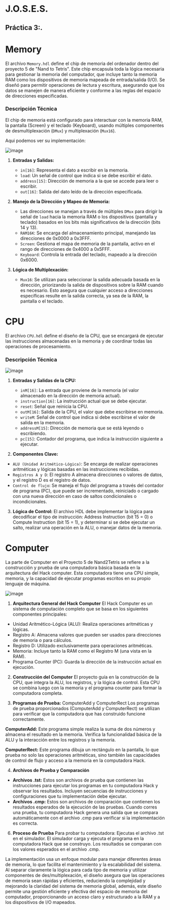 # J.O.S.E.S.
## Práctica 3:.


# Memory


El archivo `Memory.hdl` define el chip de memoria del ordenador dentro del proyecto 5 de "Nand to Tetris". Este chip encapsula toda la lógica necesaria para gestionar la memoria del computador, que incluye tanto la memoria RAM como los dispositivos de memoria mapeada de entrada/salida (I/O). Se diseñó para permitir operaciones de lectura y escritura, asegurando que los datos se manejen de manera eficiente y conforme a las reglas del espacio de direcciones especificadas.

### Descripción Técnica
El chip de memoria está configurado para interactuar con la memoria RAM, la pantalla (Screen) y el teclado (Keyboard), usando múltiples componentes de desmultiplexación (`DMux`) y multiplexación (`Mux16`). 

Aqui podemos ver su implementación:

![image](https://github.com/user-attachments/assets/777c0845-38e4-4759-98a7-f758460c3c25)


1. **Entradas y Salidas:**
   - `in[16]`: Representa el dato a escribir en la memoria.
   - `load`: Un señal de control que indica si se debe escribir el dato.
   - `address[15]`: Dirección de memoria a la que se accede para leer o escribir.
   - `out[16]`: Salida del dato leído de la dirección especificada.

2. **Manejo de la Dirección y Mapeo de Memoria:**
   - Las direcciones se manejan a través de múltiples `DMux` para dirigir la señal de `load` hacia la memoria RAM o los dispositivos (pantalla y teclado) basados en los bits más significativos de la dirección (bits 14 y 13).
   - `RAM16K`: Se encarga del almacenamiento principal, manejando las direcciones de 0x0000 a 0x3FFF.
   - `Screen`: Gestiona el mapa de memoria de la pantalla, activo en el rango de direcciones de 0x4000 a 0x5FFF.
   - `Keyboard`: Controla la entrada del teclado, mapeado a la dirección 0x6000.

3. **Lógica de Multiplexación:**
   - `Mux16`: Se utilizan para seleccionar la salida adecuada basada en la dirección, priorizando la salida de dispositivos sobre la RAM cuando es necesario. Esto asegura que cualquier acceso a direcciones específicas resulte en la salida correcta, ya sea de la RAM, la pantalla o el teclado.


# CPU


El archivo `CPU.hdl` define el diseño de la CPU, que se encargará de ejecutar las instrucciones almacenadas en la memoria y de coordinar todas las operaciones de procesamiento. 

### Descripción Técnica

![image](https://github.com/user-attachments/assets/f0d0a4db-aace-4e18-9f43-5d2f9d2bbdd5)

1. **Entradas y Salidas de la CPU:**

   - `inM[16]`: La entrada que proviene de la memoria (el valor almacenado en la dirección de memoria actual).
   - `instruction[16]`: La instrucción actual que se debe ejecutar.
   - `reset`: Señal que reinicia la CPU.
   - `outM[16]`: Salida de la CPU, el valor que debe escribirse en memoria.
   - `writeM`: Señal de control que indica si debe escribirse el valor de salida en la memoria.
   - `addressM[15]`: Dirección de memoria que se está leyendo o escribiendo.
   - `pc[15]`: Contador del programa, que indica la instrucción siguiente a ejecutar.
     
2. **Componentes Clave:**
- `ALU (Unidad Aritmético-Lógica)`: Se encarga de realizar operaciones aritméticas y lógicas basadas en las instrucciones recibidas.
- `Registros A y D`: El registro A almacena direcciones o valores de datos, y el registro D es el registro de datos.
- `Control de flujo`: Se maneja el flujo del programa a través del contador de programa (PC), que puede ser incrementado, reiniciado o cargado con una nueva dirección en caso de saltos condicionales o incondicionales.
  
3. **Lógica de Control:**
El archivo HDL debe implementar la lógica para decodificar el tipo de instrucción: Address Instruction (bit 15 = 0) o Compute Instruction (bit 15 = 1), y determinar si se debe ejecutar un salto, realizar una operación en la ALU, o manejar datos de la memoria.


# Computer
La parte de Computer en el Proyecto 5 de Nand2Tetris se refiere a la construcción y prueba de una computadora básica basada en la arquitectura del Hack computer. Esta computadora tiene una CPU simple, memoria, y la capacidad de ejecutar programas escritos en su propio lenguaje de máquina.

![image](https://github.com/user-attachments/assets/6f34bbdf-6145-4b52-8c79-0637246c3aa4)

1. **Arquitectura General del Hack Computer**
El Hack Computer es un sistema de computación completo que se basa en los siguientes componentes principales:

- Unidad Aritmético-Lógica (ALU): Realiza operaciones aritméticas y lógicas.
- Registro A: Almacena valores que pueden ser usados para direcciones de memoria o para cálculos.
- Registro D: Utilizado exclusivamente para operaciones aritméticas.
- Memoria: Incluye tanto la RAM como el Registro M (una vista en la RAM).
- Programa Counter (PC): Guarda la dirección de la instrucción actual en ejecución.

2. **Construcción del Computer**
El proyecto guía en la construcción de la CPU, que integra la ALU, los registros, y la lógica de control. Esta CPU se combina luego con la memoria y el programa counter para formar la computadora completa.

3. **Programas de Prueba:** ComputerAdd y ComputerRect
Los programas de prueba proporcionados (ComputerAdd y ComputerRect) se utilizan para verificar que la computadora que has construido funcione correctamente. 

**ComputerAdd:**
Este programa simple realiza la suma de dos números y almacena el resultado en la memoria. Verifica la funcionalidad básica de la ALU y la interacción entre los registros y la memoria.

**ComputerRect:**
Este programa dibuja un rectángulo en la pantalla, lo que prueba no solo las operaciones aritméticas, sino también las capacidades de control de flujo y acceso a la memoria en la computadora Hack.

4. **Archivos de Prueba y Comparación**

- **Archivos .tst:**
Estos son archivos de prueba que contienen las instrucciones para ejecutar los programas en tu computadora Hack y observar los resultados. Incluyen secuencias de instrucciones y configuraciones que tu implementación debe ejecutar.
- **Archivos .cmp:**
Estos son archivos de comparación que contienen los resultados esperados de la ejecución de las pruebas. Cuando corres una prueba, tu computadora Hack genera una salida que se compara automáticamente con el archivo .cmp para verificar si la implementación es correcta.

6. **Proceso de Prueba**
Para probar tu computadora:
Ejecutas el archivo .tst en el simulador.
El simulador carga y ejecuta el programa en la computadora Hack que se construyo.
Los resultados se comparan con los valores esperados en el archivo .cmp.

La implementación usa un enfoque modular para manejar diferentes áreas de memoria, lo que facilita el mantenimiento y la escalabilidad del sistema. Al separar claramente la lógica para cada tipo de memoria y utilizar componentes de des/multiplexación, el diseño asegura que las operaciones de memoria sean rápidas y eficientes, reduciendo la complejidad y mejorando la claridad del sistema de memoria global, además, este diseño permite una gestión eficiente y efectiva del espacio de memoria del computador, proporcionando un acceso claro y estructurado a la RAM y a los dispositivos de I/O mapeados. 

